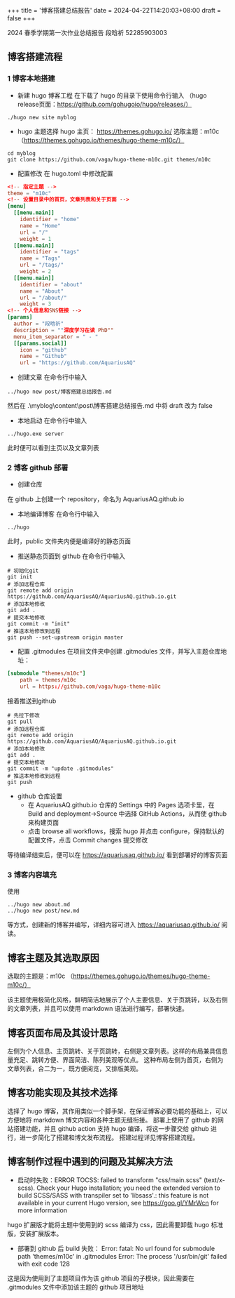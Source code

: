 +++
title = '博客搭建总结报告'
date = 2024-04-22T14:20:03+08:00
draft = false
+++

2024 春季学期第一次作业总结报告 
段晗祈 52285903003

## 博客搭建流程
### 1 博客本地搭建

- 新建 hugo 博客工程
在下载了 hugo 的目录下使用命令行输入
（hugo release页面：https://github.com/gohugoio/hugo/releases/）
```shell
./hugo new site myblog
```

- hugo 主题选择
hugo 主页： https://themes.gohugo.io/
选取主题：m10c （https://themes.gohugo.io/themes/hugo-theme-m10c/）
```shell
cd myblog
git clone https://github.com/vaga/hugo-theme-m10c.git themes/m10c
```

- 配置修改
在 hugo.toml 中修改配置
```toml
<!-- 指定主题 -->
theme = "m10c"
<!-- 设置目录中的首页，文章列表和关于页面 -->
[menu]
  [[menu.main]]
    identifier = "home"
    name = "Home"
    url = "/"
    weight = 1
  [[menu.main]]
    identifier = "tags"
    name = "Tags"
    url = "/tags/"
    weight = 2
  [[menu.main]]
    identifier = "about"
    name = "About"
    url = "/about/"
    weight = 3
<!-- 个人信息和SNS链接 -->
[params]
  author = "段晗祈"
  description = ""深度学习在读 PhD""
  menu_item_separator = " - "
  [[params.social]]
    icon = "github"
    name = "Github"
    url = "https://github.com/AquariusAQ"
```

- 创建文章
在命令行中输入
```shell
../hugo new post/博客搭建总结报告.md
```
然后在 .\myblog\content\post\博客搭建总结报告.md 中将 draft 改为 false

- 本地启动
在命令行中输入
```shell
../hugo.exe server
```
此时便可以看到主页以及文章列表

### 2 博客 github 部署

- 创建仓库

在 github 上创建一个 repository，命名为 AquariusAQ.github.io

- 本地编译博客
在命令行中输入
```shell
../hugo
```
此时，public 文件夹内便是编译好的静态页面

- 推送静态页面到 github
在命令行中输入
```shell
# 初始化git
git init
# 添加远程仓库
git remote add origin https://github.com/AquariusAQ/AquariusAQ.github.io.git
# 添加本地修改
git add .
# 提交本地修改
git commit -m "init"
# 推送本地修改到远程
git push --set-upstream origin master
```

- 配置 .gitmodules
在项目文件夹中创建 .gitmodules 文件，并写入主题仓库地址：
```toml
[submodule "themes/m10c"]
    path = themes/m10c
    url = https://github.com/vaga/hugo-theme-m10c
```
接着推送到github
```shell
# 先拉下修改
git pull
# 添加远程仓库
git remote add origin https://github.com/AquariusAQ/AquariusAQ.github.io.git
# 添加本地修改
git add .
# 提交本地修改
git commit -m "update .gitmodules"
# 推送本地修改到远程
git push 
```

- github 仓库设置
    - 在 AquariusAQ.github.io 仓库的 Settings 中的 Pages 选项卡里，在 Build and deployment->Source 中选择 GitHub Actions，从而使 github 来构建页面
    - 点击 browse all workflows，搜索 hugo 并点击 configure，保持默认的配置文件，点击 Commit changes 提交修改

等待编译结束后，便可以在 https://aquariusaq.github.io/ 看到部署好的博客页面

### 3 博客内容填充

使用 
```shell
../hugo new about.md
../hugo new post/new.md
```
等方式，创建新的博客并编写，详细内容可进入 https://aquariusaq.github.io/ 阅读。

## 博客主题及其选取原因

选取的主题是：m10c （https://themes.gohugo.io/themes/hugo-theme-m10c/）

该主题使用极简化风格，鲜明简洁地展示了个人主要信息、关于页跳转，以及右侧的文章列表，并且可以使用 markdown 语法进行编写，部署快速。

## 博客页面布局及其设计思路

左侧为个人信息、主页跳转、关于页跳转，右侧是文章列表。这样的布局兼具信息量充足、跳转方便、界面简洁、陈列美观等优点。
这种布局左侧为首页，右侧为文章列表，合二为一，既方便阅览，又排版美观。

## 博客功能实现及其技术选择

选择了 hugo 博客，其作用类似一个脚手架，在保证博客必要功能的基础上，可以方便地将 markdown 博文内容和各种主题无缝衔接。
部署上使用了 github 的网站搭建功能，并且 github action 支持 hugo 编译，将这一步骤交给 github 进行，进一步简化了搭建和博文发布流程。
搭建过程详见博客搭建流程。

## 博客制作过程中遇到的问题及其解决方法

- 启动时失败：ERROR TOCSS: failed to transform "css/main.scss" (text/x-scss). Check your Hugo installation; you need the extended version to build SCSS/SASS with transpiler set to 'libsass'.: this feature is not available in your current Hugo version, see https://goo.gl/YMrWcn for more information

hugo 扩展版才能将主题中使用到的 scss 编译为 css，因此需要卸载 hugo 标准版，安装扩展版本。

- 部署到 github 后 build 失败： 
  Error: fatal: No url found for submodule path 'themes/m10c' in .gitmodules
  Error: The process '/usr/bin/git' failed with exit code 128

这是因为使用到了主题项目作为该 github 项目的子模块，因此需要在 .gitmodules 文件中添加该主题的 github 项目地址